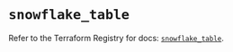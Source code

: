 # `snowflake_table`

Refer to the Terraform Registry for docs: [`snowflake_table`](https://registry.terraform.io/providers/snowflake-labs/snowflake/0.92.0/docs/resources/table).
